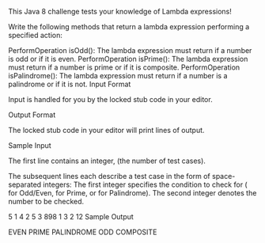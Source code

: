 This Java 8 challenge tests your knowledge of Lambda expressions!

Write the following methods that return a lambda expression performing a specified action:

PerformOperation isOdd(): The lambda expression must return  if a number is odd or  if it is even.
PerformOperation isPrime(): The lambda expression must return  if a number is prime or  if it is composite.
PerformOperation isPalindrome(): The lambda expression must return  if a number is a palindrome or  if it is not.
Input Format

Input is handled for you by the locked stub code in your editor.

Output Format

The locked stub code in your editor will print  lines of output.

Sample Input

The first line contains an integer,  (the number of test cases).

The  subsequent lines each describe a test case in the form of  space-separated integers: 
The first integer specifies the condition to check for ( for Odd/Even,  for Prime, or  for Palindrome). The second integer denotes the number to be checked.

5
1 4
2 5
3 898
1 3
2 12
Sample Output

EVEN
PRIME
PALINDROME
ODD
COMPOSITE